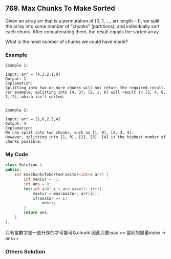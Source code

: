 ## 769. Max Chunks To Make Sorted

Given an array arr that is a permutation of [0, 1, ..., arr.length - 1], we split the array into some number of "chunks" (partitions), and individually sort each chunk.  After concatenating them, the result equals the sorted array.

What is the most number of chunks we could have made?


### Example
```
Example 1:

Input: arr = [4,3,2,1,0]
Output: 1
Explanation:
Splitting into two or more chunks will not return the required result.
For example, splitting into [4, 3], [2, 1, 0] will result in [3, 4, 0, 1, 2], which isn't sorted.


Example 2:

Input: arr = [1,0,2,3,4]
Output: 4
Explanation:
We can split into two chunks, such as [1, 0], [2, 3, 4].
However, splitting into [1, 0], [2], [3], [4] is the highest number of chunks possible.
```

### My Code
```c++
class Solution {
public:
    int maxChunksToSorted(vector<int>& arr) {
        int maxCur = -1;
        int ans = 0;
        for(int i=0; i < arr.size(); i++){
            maxCur = max(maxCur, arr[i]);
            if(maxCur == i)
                ans++;
        }
        return ans;
    }
};
```
只有當數字是一直升序的才可能可以chunk
因此只要max == 當前的變量index -> ans++

### Others Solution
```c++
```

